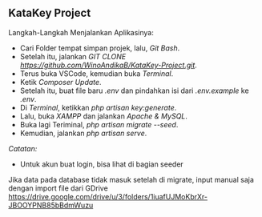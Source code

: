 
## KataKey Project

Langkah-Langkah Menjalankan Aplikasinya:

- Cari Folder tempat simpan projek, lalu, *Git Bash*.
- Setelah itu, jalankan *GIT CLONE https://github.com/WinoAndikaB/KataKey-Project.git*.
- Terus buka VSCode, kemudian buka *Terminal*.
- Ketik *Composer Update*.
- Setelah itu, buat file baru *.env* dan pindahkan isi dari *.env.example* ke *.env*.
- Di *Terminal*, ketikkan *php artisan key:generate*.
- Lalu, buka *XAMPP* dan jalankan *Apache & MySQL*.
- Buka lagi Teriminal, *php artisan migrate --seed*.
- Kemudian, jalankan *php artisan serve*.

*Catatan:*
- Untuk akun buat login, bisa lihat di bagian seeder

Jika data pada database tidak masuk setelah di migrate, input manual saja dengan import file dari GDrive
https://drive.google.com/drive/u/3/folders/1iuafUJMoKbrXr-JBOOYPNB85bBdmWuzu
